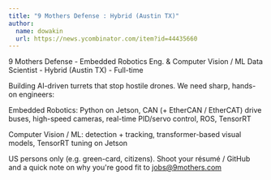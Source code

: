 ```yaml
---
title: "9 Mothers Defense : Hybrid (Austin TX)"
author:
  name: dowakin
  url: https://news.ycombinator.com/item?id=44435660
---
```

9 Mothers Defense - Embedded Robotics Eng. &amp; Computer Vision &#x2F; ML Data Scientist - Hybrid (Austin TX) - Full-time

Building AI-driven turrets that stop hostile drones. We need sharp, hands-on engineers:

Embedded Robotics: Python on Jetson, CAN (+ EtherCAN &#x2F; EtherCAT) drive buses, high-speed cameras, real-time PID&#x2F;servo control, ROS, TensorRT

Computer Vision &#x2F; ML: detection + tracking, transformer-based visual models, TensorRT tuning on Jetson

US persons only (e.g. green-card, citizens). Shoot your résumé &#x2F; GitHub and a quick note on why you&#x27;re good fit to jobs@9mothers.com
<JobApplication />
